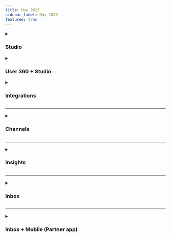 ```yaml
---
title: May 2023
sidebar_label: May 2023
featured: true
---
```


<details>
<summary>

### Studio

</summary>


| New features | Description |
| -------- | -------- |
|  **Simplify the process of designing customer interactions with Dynamic chat node** | Just input the desired tasks into the node, and it will automatically engage in the corresponding conversation with customers, eliminating the need to create separate flows and nodes for each interaction. <br/> <br/>**This feature is activated upon request.**|
| **Seamless bot creation in minutes with Zero Setup** | You can now effortlessly generate a bot by just providing your website link and supporting files. This bot will be able to handle address customer queries. <br/> <br/>[Learn more](https://docs.yellow.ai/docs/platform_concepts/studio/kb)|       
    
</details>
    

    
<details>
<summary>

### User 360 + Studio

</summary>


| New features | Description |
| -------- | -------- |
|  **Nudge userIds with User idenitfication flow** | The flow identifies bot users before starting a conversation by capturing their unique identifier (userId) at the beginning. This is crucial for a personalized and engaging user experience.|
      
    
</details>

 
 <details>
<summary>

### Integrations

</summary>


| New features | Description |
| -------- | -------- |
|  **Introducing Google Playstore integration** |  Yellow.ai integrates with Google Play Store, enabling agents to effectively address and respond to user reviews received for their apps.|
      
    
</details>

----

 <details>
<summary>

### Channels

</summary>


| New features | Description |
| ------------ | ----------- |
|  **Introducing Apple Buisiness Chat** |  Apple Business Chat in yellow.ai allows seamless customer interactions. Users can acknowledge order confirmations via text, while agents can send useful images. The bot provides helpful videos and order receipt files, making it easier for users to respond with Quick Reply. <br/><br/> [Learn more](https://docs.yellow.ai/docs/platform_concepts/channelConfiguration/abc)|
|  **Introducing Facebook workplace** |  Yellow.ai facilitates the **Facebook Workplace** channel, offering employees the ability to apply for leave, receive feedback from managers, request device changes, check Jira ticket statuses, and access onboarding guides. This powerful collaboration platform simplifies administrative tasks, enhances communication, and promotes productivity within organizations. <br/><br/> [Learn more](https://docs.yellow.ai/docs/platform_concepts/channelConfiguration/fb-workplace)|
|  **Effortless communication with speech-to-text (STT) in the Chat Widget** |  Speech-to-Text (STT) in the Chat Widget converts spoken words into text, enabling the chatbot to understand user queries and respond accordingly. STT saves time by eliminating the need for typing and improves intent interpretation compared to text-based messages. <br/><br/> [Learn more](https://docs.yellow.ai/docs/platform_concepts/channelConfiguration/speech-to-text#enable-stt-in-your-chatbot)|

 
    
| Enhancements | Description |
| -------- | -------- |
|  **Enhance user experience with auto language adaptation** |  The chat widget can now dynamically adjust text based on the user's language preference, supporting multiple languages for placeholder texts, tooltips, and time stamps. <br/><br/>[Learn more](https://docs.yellow.ai/docs/platform_concepts/channelConfiguration/chat-widget-localization)|
|  **Tailor the bot's appearance** |  Customize the way the chat widget looks using the widget panel. <br/><br/> [Learn more](https://docs.yellow.ai/docs/platform_concepts/channelConfiguration/web-widget#2-customize-chat-widget)|
|  **Curate the bot's debut with Initial state** | Define the chatbot's appearance for new users. <br/><br/> [Learn more](https://docs.yellow.ai/docs/platform_concepts/channelConfiguration/web-widget#21-customize-bot-look--feel-design)|
|  **Elevate user experience through interactive summary cards** |  The chat widget has summary cards that deliver precise information, feedback options (👍 and 👎), and reference links. These visually appealing cards enrich the user experience by presenting relevant information in a concise format, covering product details, user inquiries, and interaction information. <br/><br/> [Learn more](https://docs.yellow.ai/docs/platform_concepts/channelConfiguration/summary-card)|
|  **Notification sounds for bot and user messages** |   The chat widget alerts users with sound notifications for new messages from bots or agents. Customize your experience by enabling or disabling message sounds in the Settings section. <br/><br/> [Learn more](https://docs.yellow.ai/docs/platform_concepts/channelConfiguration/chat-widget-notification)|
|  **Send descriptive messages in one go using multiline input** |  Enable Multi-line input to enter text in multiple lines. Once enabled, pressing the enter key will move the cursor to the next line instead of sending the message. <br/><br/> [Learn more](https://docs.yellow.ai/docs/platform_concepts/channelConfiguration/web-widget#23-configure-bot-features-other-settings)|
    
</details>

----



 <details>
<summary>

### Insights

</summary>


| Enhancements | Description |
| -------- | -------- |
|  **Introduced two new access control roles** |  1.  **Insights (Analytics)** - This role can access all standard analytics, monitor bot health, track user journeys and goals.<br/> <br/>2. **Insights (Admin**) - This role will have access to all available data and analytics.<br/><br/>[Learn more](https://docs.yellow.ai/docs/platform_concepts/growth/introductiontoinsights#2-manage-access-and-permission-to-insights)|
|  **Unlock powerful data insights with Data explorer advanced analytics** |  Perform arithmetic operations on aggregated columns with **Formula Columns** and customize report structure through **Pivot Tables**.<br/><br/>[Learn more](https://docs.yellow.ai/docs/platform_concepts/growth/dataexplorer/savedreportsactions#4-add-a-formula-column-to-a-report)|
|  **Export User 360 data to a third-Party system for enhanced data utilization** |  You can export user 360 data on to external system via data ops.<br/><br/>[Learn more](https://docs.yellow.ai/docs/platform_concepts/growth/dataops#1-data-export)|
|  **New playstore filter to filter insights data** |  You can filter insights data for the play store channel via **Insights > Overview > All channels**.|
|  **Refine insights with Play Store filter** |  You can find knowledgebase analytics on Data Explorer> Default tables.<br/><br/>[Learn more](https://docs.yellow.ai/docs/platform_concepts/growth/dataexplorer/defaulttables#1-types-of-default-tables)|      
    
</details>

-----

 <details>
<summary>

### Inbox

</summary>


| Enhancements | Description |
| -------- | -------- |
|  **Streamline field access** | You can easily rearrange essential 5-7 custom fields on the **Settings** page. By positioning them at the top of the list on the My Chats page, agents gain quick access and eliminate the need to scroll through irrelevant fields.<br/><br/>[Learn more](https://docs.yellow.ai/docs/platform_concepts/inbox/inbox-settings/workflows/chat_custom_fields#re-order-custom-fields-as-per-their-priority)|
|  **Unlock valuable insights on Knowledgebase data** |  Access and analyze your knowledge base data effortlessly through the Data Explorer. Uncover valuable insights and make informed decisions based on your knowledge base analytics.<br/><br/>[Learn more](https://docs.yellow.ai/docs/platform_concepts/growth/dataexplorer/defaulttables#1-types-of-default-tables)|
|  **Enhanced performance and scalability** |  Latest update targets reported performance issues on the MyChats Page. The speed and responisiveness have been inproved.|
|**Enhanced communication control**|Agents are restricted from directly responding to customers, allowing only internal notes.<br/><br/>[Learn more](https://docs.yellow.ai/docs/platform_concepts/inbox/inbox-settings/team/agents#-2-configure-chat-screen-ui-for-agents)  
    
</details>

-----

  <details>
<summary>

### Inbox + Mobile (Partner app)

</summary>


| Enhancements | Description |
| -------- | -------- |
|  **Support to view Whatsapp list messages** | Users can view Whatsapp list messages within the app.|
|  **Image and text display for WhatsApp messages** |  Users can easily view both the image and accompanying text as a single, unified message within the app.|
|  **Reference message display enhancement** |  Similar to regular WhatsApp, agents can now view the message to which the customer replied, enabling more effective and meaningful conversations.|
|  **Send approved templates** | You can now send pre-approved templates after the 24-hour window of active conversation ends. This enables continued communication and compliance with WhatsApp policies.|
    
</details>


